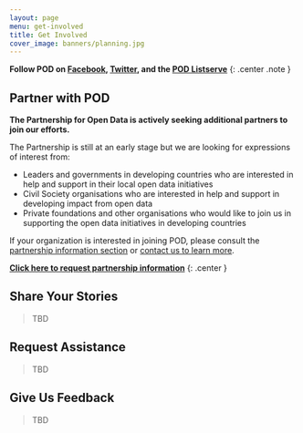 ```yaml
---
layout: page
menu: get-involved
title: Get Involved
cover_image: banners/planning.jpg
---
```



**Follow POD on [Facebook](http://facebook.com/{{site.inc.facebook}}), [Twitter](https://twitter.com{{site.inc.twitter}}),
and the [POD Listserve](http://lists.p4od.org/mailman/listinfo/p4od)**
{: .center .note }

## Partner with POD

**The Partnership for Open Data is actively seeking additional partners to join our efforts.**

The Partnership is still at an early stage but we are looking for expressions of interest from:

* Leaders and governments in developing countries who are interested in help and support in their local open data initiatives
* Civil Society organisations who are interested in help and support in developing impact from open data
* Private foundations and other organisations who would like to join us in supporting the open data initiatives in developing countries

If your organization is interested in joining POD, please consult the [partnership information section](partners.html#information) or
[contact us to learn more]({{site.contact}}).

**[Click here to request partnership information]({{site.contact}})**
{: .center }

## Share Your Stories

>TBD

## Request Assistance

>TBD

## Give Us Feedback

>TBD
